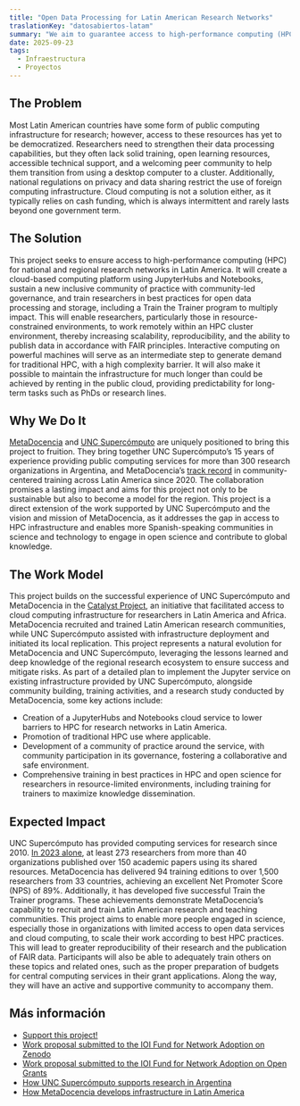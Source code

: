 ```yaml
---
title: "Open Data Processing for Latin American Research Networks"
traslationKey: "datosabiertos-latam"
summary: "We aim to guarantee access to high-performance computing (HPC) for national and regional research networks across Latin America."
date: 2025-09-23
tags:
  - Infraestructura
  - Proyectos
---
```


## The Problem
Most Latin American countries have some form of public computing infrastructure for research; however, access to these resources has yet to be democratized. Researchers need to strengthen their data processing capabilities, but they often lack solid training, open learning resources, accessible technical support, and a welcoming peer community to help them transition from using a desktop computer to a cluster. Additionally, national regulations on privacy and data sharing restrict the use of foreign computing infrastructure. Cloud computing is not a solution either, as it typically relies on cash funding, which is always intermittent and rarely lasts beyond one government term.

## The Solution
This project seeks to ensure access to high-performance computing (HPC) for national and regional research networks in Latin America. It will create a cloud-based computing platform using JupyterHubs and Notebooks, sustain a new inclusive community of practice with community-led governance, and train researchers in best practices for open data processing and storage, including a Train the Trainer program to multiply impact. This will enable researchers, particularly those in resource-constrained environments, to work remotely within an HPC cluster environment, thereby increasing scalability, reproducibility, and the ability to publish data in accordance with FAIR principles. Interactive computing on powerful machines will serve as an intermediate step to generate demand for traditional HPC, with a high complexity barrier. It will also make it possible to maintain the infrastructure for much longer than could be achieved by renting in the public cloud, providing predictability for long-term tasks such as PhDs or research lines.

## Why We Do It
[MetaDocencia](https://www.metadocencia.org/en/) and [UNC Supercómputo](https://supercomputo.unc.edu.ar/) are uniquely positioned to bring this project to fruition. They bring together UNC Supercómputo’s 15 years of experience providing public computing services for more than 300 research organizations in Argentina, and MetaDocencia’s [track record](https://zenodo.org/records/15299882) in community-centered training across Latin America since 2020. The collaboration promises a lasting impact and aims for this project not only to be sustainable but also to become a model for the region.
This project is a direct extension of the work supported by UNC Supercómputo and the vision and mission of MetaDocencia, as it addresses the gap in access to HPC infrastructure and enables more Spanish-speaking communities in science and technology to engage in open science and contribute to global knowledge.

## The Work Model
This project builds on the successful experience of UNC Supercómputo and MetaDocencia in the [Catalyst Project](https://catalystproject.cloud/), an initiative that facilitated access to cloud computing infrastructure for researchers in Latin America and Africa. MetaDocencia recruited and trained Latin American research communities, while UNC Supercómputo assisted with infrastructure deployment and initiated its local replication. This project represents a natural evolution for MetaDocencia and UNC Supercómputo, leveraging the lessons learned and deep knowledge of the regional research ecosystem to ensure success and mitigate risks.
As part of a detailed plan to implement the Jupyter service on existing infrastructure provided by UNC Supercómputo, alongside community building, training activities, and a research study conducted by MetaDocencia, some key actions include:
* Creation of a JupyterHubs and Notebooks cloud service to lower barriers to HPC for research networks in Latin America.
* Promotion of traditional HPC use where applicable.
* Development of a community of practice around the service, with community participation in its governance, fostering a collaborative and safe environment.
* Comprehensive training in best practices in HPC and open science for researchers in resource-limited environments, including training for trainers to maximize knowledge dissemination.

## Expected Impact
UNC Supercómputo has provided computing services for research since 2010. [In 2023 alone](https://supercomputo.unc.edu.ar/2024/06/25/resultados-del-reempadronamiento-en-ccad/), at least 273 researchers from more than 40 organizations published over 150 academic papers using its shared resources.
MetaDocencia has delivered 94 training editions to over 1,500 researchers from 33 countries, achieving an excellent Net Promoter Score (NPS) of 89%. Additionally, it has developed five successful Train the Trainer programs. These achievements demonstrate MetaDocencia’s capability to recruit and train Latin American research and teaching communities.
This project aims to enable more people engaged in science, especially those in organizations with limited access to open data services and cloud computing, to scale their work according to best HPC practices. This will lead to greater reproducibility of their research and the publication of FAIR data. Participants will also be able to adequately train others on these topics and related ones, such as the proper preparation of budgets for central computing services in their grant applications. Along the way, they will have an active and supportive community to accompany them.

## Más información
* [Support this project!](https://mdnv.netlify.app/en/cta/)
* [Work proposal submitted to the IOI Fund for Network Adoption on Zenodo](https://zenodo.org/records/15880737 )
* [Work proposal submitted to the IOI Fund for Network Adoption on Open Grants](https://www.ogrants.org/grants/acion_laura_2025) 
* [How UNC Supercómputo supports research in Argentina](https://supercomputo.unc.edu.ar/)
* [How MetaDocencia develops infrastructure in Latin America](https://mdnv.netlify.app/en/que-hacemos/#infra)
